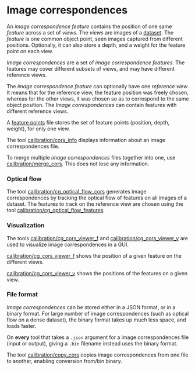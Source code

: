 # Image correspondences

An _image correspondence feature_ contains the position of one same _feature_ across a set of _views_. The _views_ are images of a [dataset](dataset.html). The _feature_ is one common object point, seen images captured from different positions. Optionally, it can also store a depth, and a weight for the feature point on each view.

_Image correspondences_ are a set of _image correspondence features_. The features may cover different subsets of views, and may have different reference views.

The _image correspondence feature_ can optionally have one _reference view_. It means that for the reference view, the feature position was freely chosen, whereas for the other views, it was chosen so as to correspond to the same object position. The _Image correspondences_ can contain features with different reference views.

A [feature points](feature_points.html) file stores the set of feature points (position, depth, weight), for only one view.

The tool [calibration/cors\_info](../tools/calibration/cors_info.html) displays information about an image correspondences file.

To merge multiple _image correspondences_ files together into one, use [calibration/merge\_cors](../tools/calibration/merge_cors.html). This does not lose any information.

### Optical flow

The tool [calibration/cg\_optical\_flow\_cors](../tools/calibration/cg_optical_flow_cors.html) generates image correspondences by tracking the optical flow of features on all images of a dataset. The features to track on the reference view are chosen using the tool [calibration/cg\_optical\_flow\_features](../tools/calibration/cg_optical_flow_features.html).

### Visualization

The tools [calibration/cg\_cors\_viewer\_f](../tools/calibration/cg_cors_viewer_f.html) and [calibration/cg\_cors\_viewer\_v](../tools/calibration/cg_cors_viewer_v.html) are used to visualize image correspondences in a GUI. 

[calibration/cg\_cors\_viewer\_f](../tools/calibration/cg_cors_viewer_f.html) shows the position of a given feature on the different views.

[calibration/cg\_cors\_viewer\_v](../tools/calibration/cg_cors_viewer_v.html) shows the positions of the features on a given view.

### File format

_Image correspondences_ can be stored either in a JSON format, or in a binary format. For large number of image correspondences (such as optical flow on a dense dataset), the binary format takes up much less space, and loads faster.

On **every** tool that takes a `.json` argument for a image correspondences file (input or output), giving a `.bin` filename instead uses the binary format.

The tool [calibration/copy\_cors](../tools/calibration/copy_cors.html) copies image correspondences from one file to another, enabling conversion from/bin binary.
